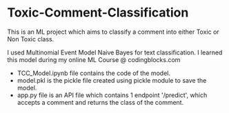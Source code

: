 # Toxic-Comment-Classification

This is an ML project which aims to classify a comment into either Toxic or Non Toxic class.  

I used Multinomial Event Model Naive Bayes for text classification. I learned this model during my online ML Course @ codingblocks.com  

- TCC_Model.ipynb file contains the code of the model.
- model.pkl is the pickle file created using pickle module to save the model.  
- app.py file is an API file which contains 1 endpoint '/predict', which accepts a comment and returns the class of the comment.